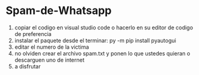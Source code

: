 # Spam-de-Whatsapp
1. copiar el codigo en visual studio code o hacerlo en su editor de codigo de preferencia 
2. instalar el paquete desde el terminar: py -m pip install pyautogui
3. editar el numero de la victima 
4. no olviden crear el archivo spam.txt y ponen lo que ustedes quieran o descarguen uno de internet
5. a disfrutar 
